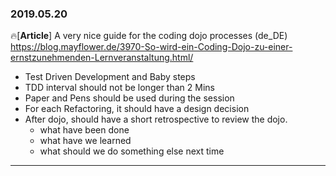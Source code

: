### 2019.05.20

🔥[**Article**] A very nice guide for the coding dojo processes (de_DE)<br>
<https://blog.mayflower.de/3970-So-wird-ein-Coding-Dojo-zu-einer-ernstzunehmenden-Lernveranstaltung.html/>

- Test Driven Development and Baby steps
- TDD interval should not be longer than 2 Mins
- Paper and Pens should be used during the session
- For each Refactoring, it should have a design decision
- After dojo, should have a short retrospective to review the dojo.
  - what have been done
  - what have we learned
  - what should we do something else next time

<hr>
